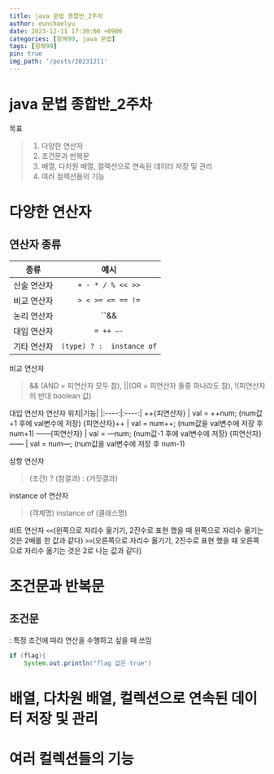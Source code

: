 ```yaml
---
title: java 문법 종합반_2주차
author: eunchaelyu
date: 2023-12-11 17:30:00 +0900
categories: [항해99, java 문법]
tags: [항해99]
pin: true
img_path: '/posts/20231211'
---
```


# java 문법 종합반_2주차    
  목표
> 1. 다양한 연산자 
> 2. 조건문과 반복문
> 3. 배열, 다차원 배열, 컬렉션으로 연속된 데이터 저장 및 관리
> 4. 여러 컬렉션들의 기능

# 다양한 연산자 
## 연산자 종류
|종류|예시|
|:----:|:----:|
| 산술 연산자 | ``+ - * / % << >>``| 
| 비교 연산자 | ``> < >= <= == !=``| 
| 논리 연산자 | ``&& || !`` | 
| 대입 연산자 | ``= ++ —-``| 
| 기타 연산자 | ``(type) ? :  instance of``| 

  비교 연산자
> && (AND = 피연산자 모두 참), ||(OR = 피연산자 둘중 하나라도 참),  !(피연산자의 반대 boolean 값)    

  대입 연산자
연산자 위치|기능|
|:----:|:----:|
++{피연산자} | val = ++num; (num값+1 후에 val변수에 저장)
{피연산자}++ | val = num++; (num값을 val변수에 저장 후 num+1)
——{피연산자} | val = —num; (num값-1 후에 val변수에 저장)
{피연산자}—— | val = num—; (num값을 val변수에 저장 후 num-1)

  삼항 연산자
> (조건) ? (참결과) : (거짓결과)

  instance of 연산자
> (객체명) instance of (클래스명)

  비트 연산자
    ``<<``(왼쪽으로 자리수 옮기기, 2진수로 표현 했을 때 왼쪽으로 자리수 옮기는 것은 2배를 한 값과 같다)
    ``>>``(오른쪽으로 자리수 옮기기, 2진수로 표현 했을 때 오른쪽으로 자리수 옮기는 것은 2로 나눈 값과 같다)


# 조건문과 반복문
## 조건문
: 특정 조건에 따라 연산을 수행하고 싶을 때 쓰임
```java
if (flag){
    System.out.println("flag 값은 true")
```


# 배열, 다차원 배열, 컬렉션으로 연속된 데이터 저장 및 관리


# 여러 컬렉션들의 기능 
